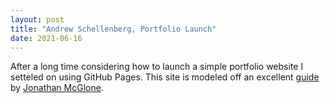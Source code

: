 ```yaml
---
layout: post
title: "Andrew Schellenberg, Portfolio Launch"
date: 2021-06-16
---
```


After a long time considering how to launch a simple portfolio website I setteled on using GitHub Pages. This site is modeled off an excellent [guide](http://jmcglone.com/guides/github-pages/) by [Jonathan McGlone](http://jmcglone.com/).

